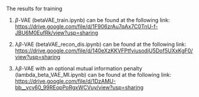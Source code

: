 The results for training

1. $\beta$-VAE (betaVAE_train.ipynb) can be found at the following link:
    https://drive.google.com/file/d/1F906zrAu7qAx7C0TnU-f-JBU6M0EufRk/view?usp=sharing
   
3. $\lambda\beta$-VAE (betaVAE_recon_dis.ipynb) can be found at the following link:
    https://drive.google.com/file/d/140eXzKKVFPtfviusodjU5Dof5UXxKgF0/view?usp=sharing
   
5. $\lambda\beta$-VAE with an optional mutual information penalty (lambda_beta_VAE_MI.ipynb) can be found at the following link: 
    https://drive.google.com/file/d/1DzAMU-bb__ycy60_99REopPoRgxWCVuy/view?usp=sharing




